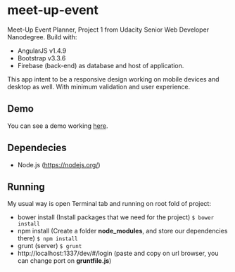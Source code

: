 # meet-up-event
Meet-Up Event Planner, Project 1 from Udacity Senior Web Developer Nanodegree. Build with:
- AngularJS v1.4.9
- Bootstrap v3.3.6
- Firebase (back-end) as database and host of application.

This app intent to be a responsive design working on mobile devices and desktop as well. With minimum validation and user experience.

## Demo
You can see a demo working [here](https://udacityone.firebaseapp.com/).

## Dependecies
- Node.js (https://nodejs.org/)


## Running

My usual way is open Terminal tab and running on root fold of project:

- bower install (Install packages that we need for the project)
  `$ bower install`
- npm install (Create a folder **node_modules**, and store our dependencies there)
  `$ npm install`
- grunt (server)
  `$ grunt`
- http://localhost:1337/dev/#/login (paste and copy on url browser, you can change port on **gruntfile.js**)


